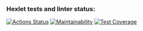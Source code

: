### Hexlet tests and linter status:
[![Actions Status](https://github.com/gonpaul/frontend-project-46/actions/workflows/hexlet-check.yml/badge.svg)](https://github.com/gonpaul/frontend-project-46/actions)
[![Maintainability](https://api.codeclimate.com/v1/badges/a7819449ac17a560beed/maintainability)](https://codeclimate.com/github/gonpaul/frontend-project-46/maintainability)
[![Test Coverage](https://api.codeclimate.com/v1/badges/dfc50c2d88cd46d069c1/test_coverage)](https://codeclimate.com/github/hexlet-boilerplates/nodejs-package/test_coverage)

